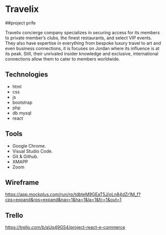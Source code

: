 # Travelix


##project prife

Travelix concierge company specializes in securing access for its members to private member’s clubs, the finest restaurants, and select VIP events. They also have expertise in everything from bespoke luxury travel to art and even business connections, it is focuses on Jordan where its influence is at its peak. Still, their unrivaled insider knowledge and exclusive, international connections allow them to cater to members worldwide.


## Technologies

* html   
* css
* js      
* bootstrap
* php     
* db mysql
* react

## Tools

* Google Chrome.
* Visual Studio Code.
* Git & Github.
* XMAPP
* Zoom


## Wireframe

https://app.mockplus.com/run/rp/tdbteM9GEaT5J/oLn84dZr1M_f?cps=expand&rps=expand&nav=1&ha=1&la=1&fc=1&out=1


## Trello

https://trello.com/b/aUq49GS4/project-react-e-commerce

